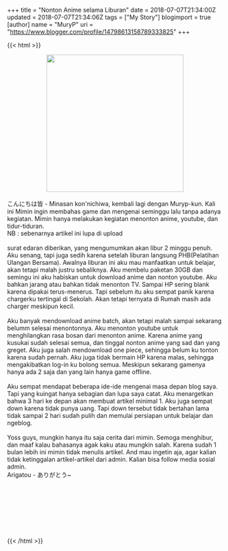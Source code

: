 +++
title = "Nonton Anime selama Liburan"
date = 2018-07-07T21:34:00Z
updated = 2018-07-07T21:34:06Z
tags = ["My Story"]
blogimport = true 
[author]
	name = "MuryP"
	uri = "https://www.blogger.com/profile/14798613158789333825"
+++

 {{< html >}} 
<div class="separator" style="clear: both; text-align: center;"><a href="https://4.bp.blogspot.com/-VrLl5NLtEjk/W0GT79kSk4I/AAAAAAAADx8/IS1-vFk3kHkti6ahuSHIMGai-8jtNjEwQCLcBGAs/s1600/my%2Bstory%2B%25232.jpg" imageanchor="1" style="margin-left: 1em; margin-right: 1em;"><img border="0" data-original-height="495" data-original-width="495" height="320" src="https://4.bp.blogspot.com/-VrLl5NLtEjk/W0GT79kSk4I/AAAAAAAADx8/IS1-vFk3kHkti6ahuSHIMGai-8jtNjEwQCLcBGAs/s320/my%2Bstory%2B%25232.jpg" width="320" /></a></div><br />こんにちは皆 - Minasan kon'nichiwa, kembali lagi dengan Muryp-kun. Kali ini Mimin ingin membahas game dan mengenai seminggu lalu tanpa adanya kegiatan. Mimin hanya melakukan kegiatan menonton anime, youtube, dan tidur-tiduran.<br />NB : sebenarnya artikel ini lupa di upload<br /><br />surat edaran diberikan, yang mengumumkan akan libur 2 minggu penuh. Aku senang, tapi juga sedih karena setelah liburan langsung PHB(Pelatihan Ulangan Bersama). Awalnya liburan ini aku mau manfaatkan untuk belajar, akan tetapi malah justru sebaliknya. Aku membelu paketan 30GB dan semingu ini aku habiskan untuk download anime dan nonton youtube. Aku bahkan jarang atau bahkan tidak menonton TV. Sampai HP sering blank karena dipakai terus-menerus. Tapi sebelum itu aku sempat panik karena chargerku tertingal di Sekolah. Akan tetapi ternyata di Rumah masih ada charger meskipun kecil.<br /><br />Aku banyak mendownload anime batch, akan tetapi malah sampai sekarang belumm selesai menontonnya. Aku menonton youtube untuk menghilangkan rasa bosan dari menonton anime. Karena anime yang kusukai sudah selesai semua, dan tinggal nonton anime yang sad dan yang greget. Aku juga salah mendownload one piece, sehingga belum ku tonton karena sudah pernah. Aku juga tidak bermain HP karena malas, sehingga mengakibatkan log-in ku bolong semua. Meskipun sekarang gamenya hanya ada 2 saja dan yang lain hanya game offline.<br /><br />Aku sempat mendapat beberapa ide-ide mengenai masa depan blog saya. Tapi yang kuingat hanya sebagian dan lupa saya catat. Aku menargetkan bahwa 3 hari ke depan akan membuat artikel minimal 1. Aku juga sempat down karena tidak punya uang. Tapi down tersebut tidak bertahan lama tidak sampai 2 hari sudah pulih dan memulai persiapan untuk belajar dan ngeblog.<br /><br />Yoss guys, mungkin hanya itu saja cerita dari mimin. Semoga menghibur, dan maaf kalau bahasanya agak kaku atau mungkin salah. Karena sudah 1 bulan lebih ini mimin tidak menulis artikel. And mau ingetin aja, agar kalian tidak ketinggalan artikel-artikel dari admin. Kalian bisa follow media sosial admin.<br />Arigatou - ありがとう~<br /><br /><br /><br /><br /><br /><br /><br /><br />
{{< /html >}}
